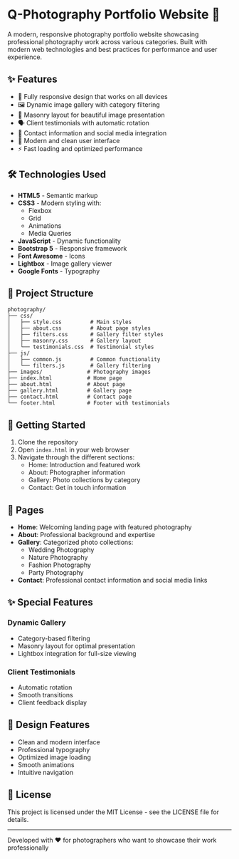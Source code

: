 # Q-Photography Portfolio Website 📸

A modern, responsive photography portfolio website showcasing professional photography work across various categories. Built with modern web technologies and best practices for performance and user experience.

## ✨ Features

- 📱 Fully responsive design that works on all devices
- 🖼️ Dynamic image gallery with category filtering
- 💫 Masonry layout for beautiful image presentation
- 🗣️ Client testimonials with automatic rotation
- 📝 Contact information and social media integration
- 🎨 Modern and clean user interface
- ⚡ Fast loading and optimized performance

## 🛠️ Technologies Used

- **HTML5** - Semantic markup
- **CSS3** - Modern styling with:
  - Flexbox
  - Grid
  - Animations
  - Media Queries
- **JavaScript** - Dynamic functionality
- **Bootstrap 5** - Responsive framework
- **Font Awesome** - Icons
- **Lightbox** - Image gallery viewer
- **Google Fonts** - Typography

## 📂 Project Structure

```
photography/
├── css/
│   ├── style.css         # Main styles
│   ├── about.css         # About page styles
│   ├── filters.css       # Gallery filter styles
│   ├── masonry.css       # Gallery layout
│   └── testimonials.css  # Testimonial styles
├── js/
│   ├── common.js         # Common functionality
│   └── filters.js        # Gallery filtering
├── images/              # Photography images
├── index.html           # Home page
├── about.html           # About page
├── gallery.html         # Gallery page
├── contact.html         # Contact page
└── footer.html          # Footer with testimonials
```

## 🚀 Getting Started

1. Clone the repository
2. Open `index.html` in your web browser
3. Navigate through the different sections:
   - Home: Introduction and featured work
   - About: Photographer information
   - Gallery: Photo collections by category
   - Contact: Get in touch information

## 📱 Pages

- **Home**: Welcoming landing page with featured photography
- **About**: Professional background and expertise
- **Gallery**: Categorized photo collections:
  - Wedding Photography
  - Nature Photography
  - Fashion Photography
  - Party Photography
- **Contact**: Professional contact information and social media links

## ✨ Special Features

### Dynamic Gallery
- Category-based filtering
- Masonry layout for optimal presentation
- Lightbox integration for full-size viewing

### Client Testimonials
- Automatic rotation
- Smooth transitions
- Client feedback display

## 🎨 Design Features

- Clean and modern interface
- Professional typography
- Optimized image loading
- Smooth animations
- Intuitive navigation

## 📄 License

This project is licensed under the MIT License - see the LICENSE file for details.

---
Developed with ❤️ for photographers who want to showcase their work professionally
